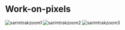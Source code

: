 # Work-on-pixels
![sarimtrakzoom1](https://user-images.githubusercontent.com/84848844/203142890-fed5095c-e565-4130-998d-3025ef36674b.png)
![sarimtrakzoom2](https://user-images.githubusercontent.com/84848844/203142907-7fc4c505-bda4-4cfc-8bca-db1805ecf8e1.png)
![sarimtrakzoom3](https://user-images.githubusercontent.com/84848844/203142920-50302233-bddb-44ce-a256-b9a72d6b180b.png)
